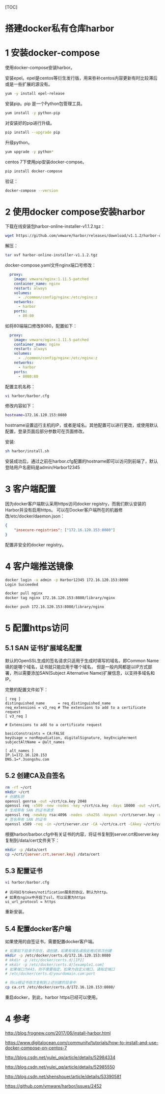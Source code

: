 [TOC]

# 搭建docker私有仓库harbor



# 1 安装docker-compose
使用docker-compose安装harbor。

安装epel。epel是centos等衍生发行版，用来弥补centos内容更新有时比较滞后或是一些扩展的源没有。
```bash
yum -y install epel-release
```

安装pip。pip 是一个Python包管理工具。
```bash
yum install -y python-pip
```

对安装好的pip进行升级。
```bash
pip install --upgrade pip
```

升级python。
```bash
yum upgrade -y python*
```

centos 7下使用pip安装docker-compse。
```bash
pip install docker-compose
```

验证：
```bash
docker-compose --version
```

# 2 使用docker compose安装harbor
下载在线安装包harbor-online-installer-v1.1.2.tgz：
```bash
wget https://github.com/vmware/harbor/releases/download/v1.1.2/harbor-online-installer-v1.1.2.tgz
```

解压：
```bash
tar xvf harbor-online-installer-v1.1.2.tgz
```

docker-compose.yaml文件nginx端口号修改：
```yaml
  proxy:
    image: vmware/nginx:1.11.5-patched
    container_name: nginx
    restart: always
    volumes:
      - ./common/config/nginx:/etc/nginx:z
    networks:
      - harbor
    ports:
      - 80:80
```
如将80端端口修改8080，配置如下：
```yaml
  proxy:
    image: vmware/nginx:1.11.5-patched
    container_name: nginx
    restart: always
    volumes:
      - ./common/config/nginx:/etc/nginx:z
    networks:
      - harbor
    ports:
      - 8080:80
```


配置主机名称：
```bash
vi harbor/barbor.cfg
```
修改内容如下：
```bash
hostname=172.16.120.153:8080
```
hostname设置运行主机的IP，或者是域名。其他配置可以进行更改，或使用默认配置，登录页面后部分参数可在页面修改。

安装:
```bash
sh harbor/install.sh
```
安装成功后，通过之前在harbor.cfg配置的hostname即可以访问到前端了，默认登陆用户名密码是admin/Harbor12345


# 3 客户端配置
因为docker客户端默认采用https访问docker registry，而我们默认安装的Harbor并没有启用https。 可以在Docker客户端所在的机器修改/etc/docker/daemon.json：
```json
{
    "insecure-registries": ["172.16.120.153:8080"]
}
```
配置非安全的docker registry。

# 4 客户端推送镜像

```bash
docker login -u admin -p Harbor12345 172.16.120.153:8090
Login Succeeded

docker pull nginx
docker tag nginx 172.16.120.153:8080/library/nginx

docker push 172.16.120.153:8080/library/nginx
```

# 5 配置https访问
## 5.1 SAN 证书扩展域名配置
默认的OpenSSL生成的签名请求只适用于生成时填写的域名，即Common Name填的是哪个域名，证书就只能应用于哪个域名，
但是一般内网都是以IP方式部署，所以需要添加SAN(Subject Alternative Name)扩展信息，以支持多域名和IP。

完整的配置文件如下：
```
[ req ]
distinguished_name      = req_distinguished_name
req_extensions = v3_req # The extensions to add to a certificate request
[ v3_req ]

# Extensions to add to a certificate request

basicConstraints = CA:FALSE
keyUsage = nonRepudiation, digitalSignature, keyEncipherment
subjectAltName = @alt_names

[ alt_names ]
IP.1=172.16.120.153
DNS.1=*.3songshu.com
```

## 5.2 创建CA及自签名
```bash
rm -rf ~/crt
mkdir ~/crt
# 创建私钥
openssl genrsa -out ~/crt/ca.key 2048
openssl req -x509 -new -nodes -key ~/crt/ca.key -days 10000 -out ~/crt/ca.crt -subj "/CN=harbor"
# 生成带有 SAN 的证书请求
openssl req -newkey rsa:4096 -nodes -sha256 -keyout ~/crt/server.key -out ~/crt/server.csr -subj "/C=CN/ST=Anhui/L=Wuhu/O=organization/OU=IT/CN=harbor/emailAddress=example@example.com"
# 签名带有 SAN 的证书
openssl x509 -req -in ~/crt/server.csr -CA ~/crt/ca.crt -CAkey ~/crt/ca.key -CAcreateserial -out ~/crt/server.crt -days 365 -extensions v3_req -extfile openssl.cnf
```
根据harbor/barbor.cfg中有关证书的内容，将证书复制到server.crt和server.key复制到/data/cert文件夹下：
```bash
mkdir -p /data/cert
cp ~/crt/{server.crt,server.key} /data/cert
```

## 5.3 配置证书
```bash
vi harbor/barbor.cfg
```

```
# 访问UI与token/notification服务的协议，默认为http。
# 如果在nginx中开启了ssl，可以设置为https
ui_url_protocol = https
```
重新安装。

## 5.4 配置docker客户端
如果使用的自签证书，需要配置docker客户端。
```bash
# 如果如下目录不存在，请创建，如果有域名请按此格式依次创建
mkdir -p /etc/docker/certs.d/172.16.120.153:8080
# mkdir -p /etc/docker/certs.d/[IP2]
# mkdir -p /etc/docker/certs.d/[example1.com] 
# 如果端口为443，则不需要指定。如果为自定义端口，请指定端口
# /etc/docker/certs.d/yourdomain.com:port

# 将ca根证书依次复制到上述创建的目录中
cp ca.crt /etc/docker/certs.d/172.16.120.153:8080/
```
重启docker，到此，harbor https已经可以使用。

# 4 参考
http://blog.frognew.com/2017/06/install-harbor.html

https://www.digitalocean.com/community/tutorials/how-to-install-and-use-docker-compose-on-centos-7

http://blog.csdn.net/yulei_qq/article/details/52984334

http://blog.csdn.net/yulei_qq/article/details/52985550

http://blog.csdn.net/shenshouer/article/details/53390581

https://github.com/vmware/harbor/issues/2452
